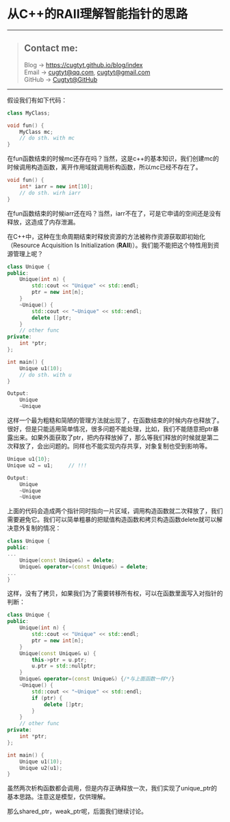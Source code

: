 # 从C++的RAII理解智能指针的思路

---
> ## Contact me:
> Blog -> <https://cugtyt.github.io/blog/index>  
> Email -> <cugtyt@qq.com>, <cugtyt@gmail.com>  
> GitHub -> [Cugtyt@GitHub](https://github.com/Cugtyt)

---

假设我们有如下代码：

``` c++
class MyClass;

void fun() {
    MyClass mc;
    // do sth. with mc
}
```

在fun函数结束的时候mc还存在吗？当然，这是c++的基本知识，我们创建mc的时候调用构造函数，离开作用域就调用析构函数，所以mc已经不存在了。

``` c++
void fun() {
    int* iarr = new int[10];
    // do sth. wirh iarr
}
```

在fun函数结束的时候iarr还在吗？当然，iarr不在了，可是它申请的空间还是没有释放，这造成了内存泄漏。

在C++中，这种在生命周期结束时释放资源的方法被称作资源获取即初始化（Resource Acquisition Is Initialization (**RAII**)）。我们能不能把这个特性用到资源管理上呢？

``` c++
class Unique {
public:
    Unique(int n) {
        std::cout << "Unique" << std::endl;
        ptr = new int[n];
    }
    ~Unique() {
        std::cout << "~Unique" << std::endl;
        delete []ptr;
    }
    // other func
private:
    int *ptr;
};

int main() {
    Unique u1(10);
    // do sth. with u
}

Output:
    Unique
    ~Unique
```

这样一个最为粗糙和简陋的管理方法就出现了，在函数结束的时候内存也释放了。很好，但是只能适用简单情况，很多问题不能处理，比如，我们不能随意把ptr暴露出来。如果外面获取了ptr，把内存释放掉了，那么等我们释放的时候就是第二次释放了，会出问题的。同样也不能实现内存共享，对象复制也受到影响等。

``` c++
Unique u1{10};
Unique u2 = u1;     // !!!

Output:
    Unique
    ~Unique
    ~Unique
```

上面的代码会造成两个指针同时指向一片区域，调用构造函数就二次释放了，我们需要避免它。我们可以简单粗暴的把赋值构造函数和拷贝构造函数delete就可以解决意外复制的情况：

``` c++
class Unique {
public:
...
    Unique(const Unique&) = delete;
    Unique& operator=(const Unique&) = delete;
...
}
```

这样，没有了拷贝，如果我们为了需要转移所有权，可以在函数里面写入对指针的判断：

``` c++
class Unique {
public:
    Unique(int n) {
        std::cout << "Unique" << std::endl;
        ptr = new int[n];
    }
    Unique(const Unique& u) {
        this->ptr = u.ptr;
        u.ptr = std::nullptr;
    }
    Unique& operator=(const Unique&) {/*与上面函数一样*/}
    ~Unique() {
        std::cout << "~Unique" << std::endl;
        if (ptr) {
            delete []ptr;
        }
    }
    // other func
private:
    int *ptr;
};

int main() {
    Unique u1(10);
    Unique u2(u1);
}
```

虽然两次析构函数都会调用，但是内存正确释放一次，我们实现了unique_ptr的基本思路。注意这是模型，仅供理解。

那么shared_ptr，weak_ptr呢，后面我们继续讨论。

